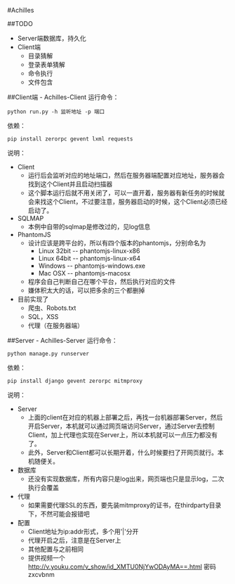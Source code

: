 #Achilles

##TODO
+ Server端数据库，持久化
+ Client端
    * 目录猜解
    * 登录表单猜解
    * 命令执行
    * 文件包含

##Client端 - Achilles-Client
运行命令：
```
python run.py -h 监听地址 -p 端口  
```
依赖：
```
pip install zerorpc gevent lxml requests
```
说明： 
+ Client
    * 运行后会监听对应的地址端口，然后在服务器端配置对应地址，服务器会找到这个Client并且启动扫描器
    * 这个脚本运行后就不用关闭了，可以一直开着，服务器有新任务的时候就会来找这个Client，不过要注意，服务器启动的时候，这个Client必须已经启动了。
+ SQLMAP
    * 本例中自带的sqlmap是修改过的，见log信息
+ PhantomJS
    * 设计应该是跨平台的，所以有四个版本的phantomjs，分别命名为
        - Linux 32bit -- phantomjs-linux-x86
        - Linux 64bit -- phantomjs-linux-x64
        - Windows -- phantomjs-windows.exe
        - Mac OSX -- phantomjs-macosx
    * 程序会自己判断自己在哪个平台，然后执行对应的文件
    * 嫌体积太大的话，可以把多余的三个都删掉
+ 目前实现了
    * 爬虫、Robots.txt
    * SQL，XSS
    * 代理（在服务器端）

##Server - Achilles-Server
运行命令：
```
python manage.py runserver
```
依赖：
```
pip install django gevent zerorpc mitmproxy
```
说明：
+ Server
    * 上面的client在对应的机器上部署之后，再找一台机器部署Server，然后开启Server，本机就可以通过网页端访问Server，通过Server去控制Client，加上代理也实现在Server上，所以本机就可以一点压力都没有了。
    * 此外，Server和Client都可以长期开着，什么时候要扫了开网页就行。本机随便关。
+ 数据库
    *  还没有实现数据库，所有内容只是log出来，网页端也只是显示log，二次执行会覆盖
+  代理
    *  如果需要代理SSL的东西，要先装mitmproxy的证书，在thirdparty目录下，不然可能会报错吧
+ 配置
    *  Client地址为ip:addr形式，多个用'|'分开
    *  代理开启之后，注意是在Server上
    *  其他配置与之前相同
    *  提供视频一个 http://v.youku.com/v_show/id_XMTU0NjYwODAyMA==.html 密码 zxcvbnm